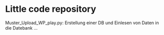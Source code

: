 # Little code repository

Muster_Upload_WP_play.py: Erstellung einer DB und Einlesen von Daten in die Datebank
...
